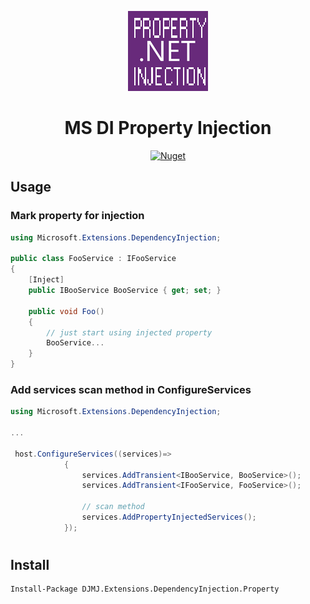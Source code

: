 <p align="center">
  <a href="#">
    <img height="128" width="128" src="https://raw.githubusercontent.com/Davidos533/ms-di-property-injection-extension/master/icon.png">
  </a>
</p>

<h1 align="center">
  MS DI Property Injection
</h1>

<p align="center">
  <a href="https://www.nuget.org/packages/DJMJ.Extensions.DependencyInjection.Property/">
    <img alt="Nuget" src="https://img.shields.io/nuget/v/DJMJ.Extensions.DependencyInjection.Property">
  </a>
</p>


## Usage
### Mark property for injection

```csharp
using Microsoft.Extensions.DependencyInjection;

public class FooService : IFooService
{
    [Inject]
    public IBooService BooService { get; set; }

    public void Foo()
    {
        // just start using injected property
        BooService...
    }
}
```
### Add services scan method in ConfigureServices

```csharp
using Microsoft.Extensions.DependencyInjection;

...

 host.ConfigureServices((services)=>
            {               
                services.AddTransient<IBooService, BooService>();
                services.AddTransient<IFooService, FooService>();

                // scan method
                services.AddPropertyInjectedServices();
            });
```
#
## Install

```
Install-Package DJMJ.Extensions.DependencyInjection.Property
```
